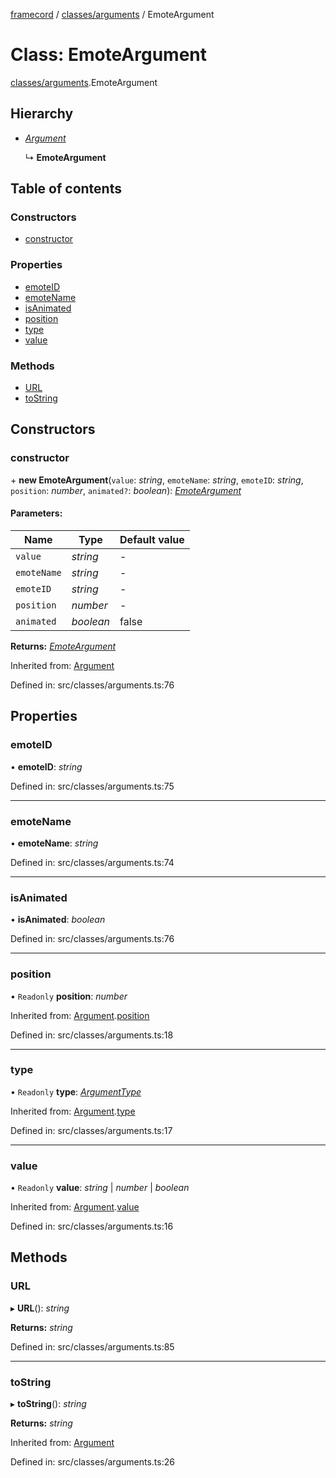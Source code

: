 [framecord](../README.md) / [classes/arguments](../modules/classes_arguments.md) / EmoteArgument

# Class: EmoteArgument

[classes/arguments](../modules/classes_arguments.md).EmoteArgument

## Hierarchy

* [*Argument*](classes_arguments.argument.md)

  ↳ **EmoteArgument**

## Table of contents

### Constructors

- [constructor](classes_arguments.emoteargument.md#constructor)

### Properties

- [emoteID](classes_arguments.emoteargument.md#emoteid)
- [emoteName](classes_arguments.emoteargument.md#emotename)
- [isAnimated](classes_arguments.emoteargument.md#isanimated)
- [position](classes_arguments.emoteargument.md#position)
- [type](classes_arguments.emoteargument.md#type)
- [value](classes_arguments.emoteargument.md#value)

### Methods

- [URL](classes_arguments.emoteargument.md#url)
- [toString](classes_arguments.emoteargument.md#tostring)

## Constructors

### constructor

\+ **new EmoteArgument**(`value`: *string*, `emoteName`: *string*, `emoteID`: *string*, `position`: *number*, `animated?`: *boolean*): [*EmoteArgument*](classes_arguments.emoteargument.md)

#### Parameters:

Name | Type | Default value |
------ | ------ | ------ |
`value` | *string* | - |
`emoteName` | *string* | - |
`emoteID` | *string* | - |
`position` | *number* | - |
`animated` | *boolean* | false |

**Returns:** [*EmoteArgument*](classes_arguments.emoteargument.md)

Inherited from: [Argument](classes_arguments.argument.md)

Defined in: src/classes/arguments.ts:76

## Properties

### emoteID

• **emoteID**: *string*

Defined in: src/classes/arguments.ts:75

___

### emoteName

• **emoteName**: *string*

Defined in: src/classes/arguments.ts:74

___

### isAnimated

• **isAnimated**: *boolean*

Defined in: src/classes/arguments.ts:76

___

### position

• `Readonly` **position**: *number*

Inherited from: [Argument](classes_arguments.argument.md).[position](classes_arguments.argument.md#position)

Defined in: src/classes/arguments.ts:18

___

### type

• `Readonly` **type**: [*ArgumentType*](../enums/classes_arguments.argumenttype.md)

Inherited from: [Argument](classes_arguments.argument.md).[type](classes_arguments.argument.md#type)

Defined in: src/classes/arguments.ts:17

___

### value

• `Readonly` **value**: *string* \| *number* \| *boolean*

Inherited from: [Argument](classes_arguments.argument.md).[value](classes_arguments.argument.md#value)

Defined in: src/classes/arguments.ts:16

## Methods

### URL

▸ **URL**(): *string*

**Returns:** *string*

Defined in: src/classes/arguments.ts:85

___

### toString

▸ **toString**(): *string*

**Returns:** *string*

Inherited from: [Argument](classes_arguments.argument.md)

Defined in: src/classes/arguments.ts:26
